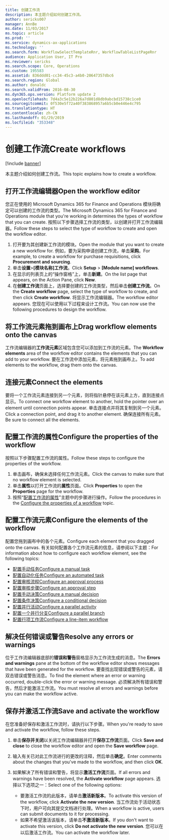 ```yaml
---
title: 创建工作流
description: 本主题介绍如何创建工作流。
author: sericks007
manager: AnnBe
ms.date: 11/03/2017
ms.topic: article
ms.prod: ''
ms.service: dynamics-ax-applications
ms.technology: ''
ms.search.form: WorkflowSelectTemplateRnr, WorkflowTableListPageRnr
audience: Application User, IT Pro
ms.reviewer: sericks
ms.search.scope: Core, Operations
ms.custom: 195583
ms.assetid: 836ddd01-cc34-45c3-a4b0-20647357dbc6
ms.search.region: Global
ms.author: donaldc
ms.search.validFrom: 2016-08-30
ms.dyn365.ops.version: Platform update 2
ms.openlocfilehash: 7d4a3c5e12b226a7d801d8db9abcbd15738c1ce0
ms.sourcegitcommit: 0f530e5f72a40f383868957a6b5cb0e446e4c795
ms.translationtype: HT
ms.contentlocale: zh-CN
ms.lasthandoff: 01/29/2019
ms.locfileid: "353348"
---
```

# <a name="create-workflows"></a><span data-ttu-id="fce04-103">创建工作流</span><span class="sxs-lookup"><span data-stu-id="fce04-103">Create workflows</span></span>

[!include [banner](../includes/banner.md)]

<span data-ttu-id="fce04-104">本主题介绍如何创建工作流。</span><span class="sxs-lookup"><span data-stu-id="fce04-104">This topic explains how to create a workflow.</span></span>

## <a name="open-the-workflow-editor"></a><span data-ttu-id="fce04-105">打开工作流编辑器</span><span class="sxs-lookup"><span data-stu-id="fce04-105">Open the workflow editor</span></span>

<span data-ttu-id="fce04-106">您正在使用的 Microsoft Dynamics 365 for Finance and Operations 模块将确定可以创建的工作流的类型。</span><span class="sxs-lookup"><span data-stu-id="fce04-106">The Microsoft Dynamics 365 for Finance and Operations module that you're working in determines the types of workflow that you can create.</span></span> <span data-ttu-id="fce04-107">按照以下步骤选择工作流的类型，以创建并打开工作流编辑器。</span><span class="sxs-lookup"><span data-stu-id="fce04-107">Follow these steps to select the type of workflow to create and open the workflow editor.</span></span>

1. <span data-ttu-id="fce04-108">打开要为其创建新工作流的模块。</span><span class="sxs-lookup"><span data-stu-id="fce04-108">Open the module that you want to create a new workflow for.</span></span> <span data-ttu-id="fce04-109">例如，要为采购申请创建工作流，单击**采购**。</span><span class="sxs-lookup"><span data-stu-id="fce04-109">For example, to create a workflow for purchase requisitions, click **Procurement and sourcing**.</span></span>
2. <span data-ttu-id="fce04-110">单击**设置**&gt;**\[模块名称\]工作流**。</span><span class="sxs-lookup"><span data-stu-id="fce04-110">Click **Setup** &gt; **\[Module name\] workflows**.</span></span>
3. <span data-ttu-id="fce04-111">在显示的列表页上的“操作窗格”上，单击**新建**。</span><span class="sxs-lookup"><span data-stu-id="fce04-111">On the list page that appears, on the Action Pane, click **New**.</span></span>
4. <span data-ttu-id="fce04-112">在**创建工作流**页面上，选择要创建的工作流类型，然后单击**创建工作流**。</span><span class="sxs-lookup"><span data-stu-id="fce04-112">On the **Create workflow** page, select the type of workflow to create, and then click **Create workflow**.</span></span> <span data-ttu-id="fce04-113">将显示工作流编辑器。</span><span class="sxs-lookup"><span data-stu-id="fce04-113">The workflow editor appears.</span></span> <span data-ttu-id="fce04-114">您现在可以使用以下过程来设计工作流。</span><span class="sxs-lookup"><span data-stu-id="fce04-114">You can now use the following procedures to design the workflow.</span></span>

## <a name="drag-workflow-elements-onto-the-canvas"></a><span data-ttu-id="fce04-115">将工作流元素拖到画布上</span><span class="sxs-lookup"><span data-stu-id="fce04-115">Drag workflow elements onto the canvas</span></span>

<span data-ttu-id="fce04-116">工作流编辑器的**工作流元素**区域包含您可以添加到工作流的元素。</span><span class="sxs-lookup"><span data-stu-id="fce04-116">The **Workflow elements** area of the workflow editor contains the elements that you can add to your workflow.</span></span> <span data-ttu-id="fce04-117">要在工作流中添加元素，将元素拖到画布上。</span><span class="sxs-lookup"><span data-stu-id="fce04-117">To add elements to the workflow, drag them onto the canvas.</span></span>

## <a name="connect-the-elements"></a><span data-ttu-id="fce04-118">连接元素</span><span class="sxs-lookup"><span data-stu-id="fce04-118">Connect the elements</span></span>

<span data-ttu-id="fce04-119">要将一个工作流元素连接到另一个元素，则将指针悬停在该元素上方，直到连接点显示。</span><span class="sxs-lookup"><span data-stu-id="fce04-119">To connect one workflow element to another, hold the pointer over an element until connection points appear.</span></span> <span data-ttu-id="fce04-120">单击连接点并将其复制到另一个元素。</span><span class="sxs-lookup"><span data-stu-id="fce04-120">Click a connection point, and drag it to another element.</span></span> <span data-ttu-id="fce04-121">确保连接所有元素。</span><span class="sxs-lookup"><span data-stu-id="fce04-121">Be sure to connect all the elements.</span></span>

## <a name="configure-the-properties-of-the-workflow"></a><span data-ttu-id="fce04-122">配置工作流的属性</span><span class="sxs-lookup"><span data-stu-id="fce04-122">Configure the properties of the workflow</span></span>

<span data-ttu-id="fce04-123">按照以下步骤配置工作流的属性。</span><span class="sxs-lookup"><span data-stu-id="fce04-123">Follow these steps to configure the properties of the workflow.</span></span>

1. <span data-ttu-id="fce04-124">单击画布，确保未选择任何工作流元素。</span><span class="sxs-lookup"><span data-stu-id="fce04-124">Click the canvas to make sure that no workflow element is selected.</span></span>
2. <span data-ttu-id="fce04-125">单击**属性**以打开工作流的**属性**页面。</span><span class="sxs-lookup"><span data-stu-id="fce04-125">Click **Properties** to open the **Properties** page for the workflow.</span></span>
3. <span data-ttu-id="fce04-126">按照“[配置工作流的属性](configure-workflow-properties.md)”主题中的步骤进行操作。</span><span class="sxs-lookup"><span data-stu-id="fce04-126">Follow the procedures in the [Configure the properties of a workflow](configure-workflow-properties.md) topic.</span></span>

## <a name="configure-the-elements-of-the-workflow"></a><span data-ttu-id="fce04-127">配置工作流元素</span><span class="sxs-lookup"><span data-stu-id="fce04-127">Configure the elements of the workflow</span></span>

<span data-ttu-id="fce04-128">配置您拖到画布中的各个元素。</span><span class="sxs-lookup"><span data-stu-id="fce04-128">Configure each element that you dragged onto the canvas.</span></span> <span data-ttu-id="fce04-129">有关如何配置各个工作流元素的信息，请参阅以下主题：</span><span class="sxs-lookup"><span data-stu-id="fce04-129">For information about how to configure each workflow element, see the following topics:</span></span>

- [<span data-ttu-id="fce04-130">配置手动任务</span><span class="sxs-lookup"><span data-stu-id="fce04-130">Configure a manual task</span></span>](configure-manual-task-workflow.md)
- [<span data-ttu-id="fce04-131">配置自动化任务</span><span class="sxs-lookup"><span data-stu-id="fce04-131">Configure an automated task</span></span>](configure-automated-task-workflow.md)
- [<span data-ttu-id="fce04-132">配置审核流程</span><span class="sxs-lookup"><span data-stu-id="fce04-132">Configure an approval process</span></span>](configure-approval-process-workflow.md)
- [<span data-ttu-id="fce04-133">配置审核步骤</span><span class="sxs-lookup"><span data-stu-id="fce04-133">Configure an approval step</span></span>](configure-approval-step-workflow.md)
- [<span data-ttu-id="fce04-134">配置手动决策</span><span class="sxs-lookup"><span data-stu-id="fce04-134">Configure a manual decision</span></span>](configure-manual-decision-workflow.md)
- [<span data-ttu-id="fce04-135">配置条件决策</span><span class="sxs-lookup"><span data-stu-id="fce04-135">Configure a conditional decision</span></span>](configure-conditional-decision-workflow.md)
- [<span data-ttu-id="fce04-136">配置并行活动</span><span class="sxs-lookup"><span data-stu-id="fce04-136">Configure a parallel activity</span></span>](configure-parallel-activity-workflow.md)
- [<span data-ttu-id="fce04-137">配置一个并行分支</span><span class="sxs-lookup"><span data-stu-id="fce04-137">Configure a parallel branch</span></span>](configure-parallel-branch-workflow.md)
- [<span data-ttu-id="fce04-138">配置行项工作流</span><span class="sxs-lookup"><span data-stu-id="fce04-138">Configure a line-item workflow</span></span>](configure-line-item-workflow.md)

## <a name="resolve-any-errors-or-warnings"></a><span data-ttu-id="fce04-139">解决任何错误或警告</span><span class="sxs-lookup"><span data-stu-id="fce04-139">Resolve any errors or warnings</span></span>

<span data-ttu-id="fce04-140">位于工作流编辑器底部的**错误和警告**窗格显示为工作流生成的消息。</span><span class="sxs-lookup"><span data-stu-id="fce04-140">The **Errors and warnings** pane at the bottom of the workflow editor shows messages that have been generated for the workflow.</span></span> <span data-ttu-id="fce04-141">要查找出现错误或警告的元素，请双击错误或警告消息。</span><span class="sxs-lookup"><span data-stu-id="fce04-141">To find the element where an error or warning occurred, double-click the error or warning message.</span></span> <span data-ttu-id="fce04-142">必须解决所有错误和警告，然后才能激活工作流。</span><span class="sxs-lookup"><span data-stu-id="fce04-142">You must resolve all errors and warnings before you can make the workflow active.</span></span>

## <a name="save-and-activate-the-workflow"></a><span data-ttu-id="fce04-143">保存并激活工作流</span><span class="sxs-lookup"><span data-stu-id="fce04-143">Save and activate the workflow</span></span>

<span data-ttu-id="fce04-144">在您准备好保存和激活工作流时，请执行以下步骤。</span><span class="sxs-lookup"><span data-stu-id="fce04-144">When you're ready to save and activate the workflow, follow these steps.</span></span>

1. <span data-ttu-id="fce04-145">单击**保存并关闭**以关闭工作流编辑器并打开**保存工作流**页面。</span><span class="sxs-lookup"><span data-stu-id="fce04-145">Click **Save and close** to close the workflow editor and open the **Save workflow** page.</span></span>
2. <span data-ttu-id="fce04-146">输入有关已对此工作流进行的更改的注释，然后单击**确定**。</span><span class="sxs-lookup"><span data-stu-id="fce04-146">Enter comments about the changes that you've made to the workflow, and then click **OK**.</span></span>
3. <span data-ttu-id="fce04-147">如果解决了所有错误和警告，将显示**激活工作流**页面。</span><span class="sxs-lookup"><span data-stu-id="fce04-147">If all errors and warnings have been resolved, the **Activate workflow** page appears.</span></span> <span data-ttu-id="fce04-148">选择以下选项之一：</span><span class="sxs-lookup"><span data-stu-id="fce04-148">Select one of the following options:</span></span>

    - <span data-ttu-id="fce04-149">要激活工作流的此版本，请单击**激活新版本**。</span><span class="sxs-lookup"><span data-stu-id="fce04-149">To activate this version of the workflow, click **Activate the new version**.</span></span> <span data-ttu-id="fce04-150">当工作流处于活动状态下时，用户可向其提交文档进行处理。</span><span class="sxs-lookup"><span data-stu-id="fce04-150">When a workflow is active, users can submit documents to it for processing.</span></span>
    - <span data-ttu-id="fce04-151">如果不希望激活该版本，请单击**不激活新版本**。</span><span class="sxs-lookup"><span data-stu-id="fce04-151">If you don't want to activate this version, click **Do not activate the new version**.</span></span> <span data-ttu-id="fce04-152">您可以在以后激活工作流。</span><span class="sxs-lookup"><span data-stu-id="fce04-152">You can activate the workflow later.</span></span>
